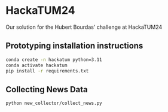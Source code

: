 # HackaTUM24
Our solution for the Hubert Bourdas' challenge at HackaTUM24


## Prototyping installation instructions

```bash
conda create -n hackatum python=3.11
conda activate hackatum
pip install -r requirements.txt
```

## Collecting News Data
```bash
python new_collector/collect_news.py
```